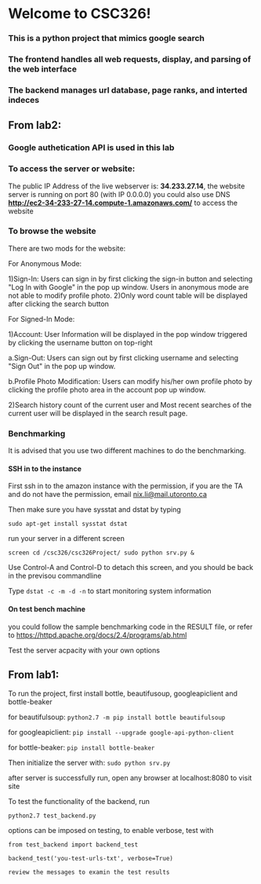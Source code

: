 # Welcome to CSC326!

### This is a python project that mimics google search
### The frontend handles all web requests, display, and parsing of the web interface
### The backend manages url database, page ranks, and interted indeces


## From lab2:
### Google authetication API is used in this lab

### To access the server or website:
The public IP Address of the live webserver is: **34.233.27.14**, the website server is running on port 80 (with IP 0.0.0.0)
you could also use DNS **http://ec2-34-233-27-14.compute-1.amazonaws.com/** to access the website


### To browse the website

There are two mods for the website:

For Anonymous Mode:

  1)Sign-In: Users can sign in by first clicking the sign-in button and selecting "Log In with Google" in the pop up window. Users in anonymous mode are not able to modify profile photo.
  2)Only word count table will be displayed after clicking the search button

For Signed-In Mode:
  
  1)Account:
  User Information will be displayed in the pop window triggered by clicking the username button on top-right
   
   a.Sign-Out: Users can sign out by first clicking username and selecting "Sign Out" in the pop up window.
  
   b.Profile Photo Modification: Users can modify his/her own profile photo by clicking the profile photo area in the account       pop up window.
  
  2)Search history count of the current user and Most recent searches of the current user will be displayed in the search         result page.

### Benchmarking

It is advised that you use two different machines to do the benchmarking. 

#### SSH in to the instance
First ssh in to the amazon instance with the permission, if you are the TA and do not have the permission, email nix.li@mail.utoronto.ca

Then make sure you have sysstat and dstat by typing

`sudo apt-get install sysstat dstat`

run your server in a different screen

`screen
cd /csc326/csc326Project/
sudo python srv.py &`

Use Control-A and Control-D to detach this screen, and you should be back in the previsou commandline

Type `dstat -c -m -d -n` to start monitoring system information

#### On test bench machine

you could follow the sample benchmarking code in the RESULT file, or refer to https://httpd.apache.org/docs/2.4/programs/ab.html

Test the server acpacity with your own options


## From lab1:
To run the project, first install bottle, beautifusoup, googleapiclient and bottle-beaker

for beautifulsoup:
`python2.7 -m pip install bottle beautifulsoup`

for googleapiclient:
`pip install --upgrade google-api-python-client`

for bottle-beaker:
`pip install bottle-beaker`

Then initialize the server with:
`sudo python srv.py`

after server is successfully run, open any browser at localhost:8080 to visit site


To test the functionality of the backend, run

`python2.7 test_backend.py`

options can be imposed on testing, to enable verbose, test with

`from test_backend import backend_test`

`backend_test('you-test-urls-txt', verbose=True)`

`review the messages to examin the test results`

